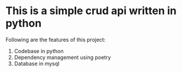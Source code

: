 # This is a simple crud api written in python

Following are the features of this project:

1. Codebase in python
2. Dependency management using poetry
3. Database in mysql